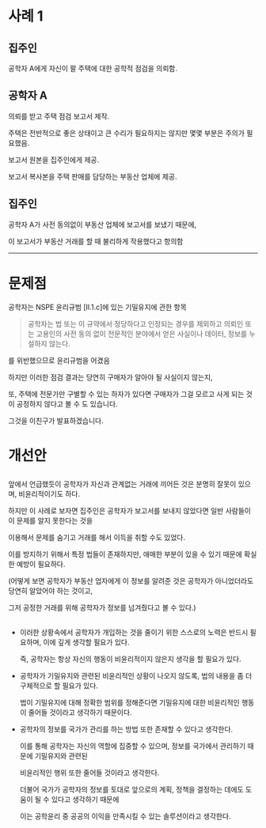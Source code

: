 # 사례 1

## 집주인

공학자 A에게 자신이 팔 주택에 대한 공학적 점검을 의뢰함.

## 공학자 A

의뢰를 받고 주택 점검 보고서 제작.

주택은 전반적으로 좋은 상태이고 큰 수리가 필요하지는 않지만 몇몇 부분은 주의가 필요했음.

보고서 원본을 집주인에게 제공.

보고서 복사본을 주택 판매를 담당하는 부동산 업체에 제공.

## 집주인

공학자 A가 사전 동의없이 부동산 업체에 보고서를 보냈기 때문에,

이 보고서가 부동산 거래를 할 때 불리하게 작용했다고 항의함

---

# 문제점

공학자는 NSPE 윤리규범 [II.1.c]에 있는 기밀유지에 관한 항목

> 공학자는 법 또는 이 규약에서 정당하다고 인정되는 경우를 제외하고 의뢰인 또는 고용인의 사전 동의 없이 전문적인 분야에서 얻은 사실이나 데이터, 정보를 누설하지 않는다.

를 위반했으므로 윤리규범을 어겼음

하지만 이러한 점검 결과는 당연히 구매자가 알아야 될 사실이지 않는지,

또, 주택에 전문가만 구별할 수 있는 하자가 있다면 구매자가 그걸 모르고 사게 되는 것이 공정하지 않다고 볼 수 도 있습니다.

그것을 이친구가 발표하겠습니다.

# 개선안

##

앞에서 언급했듯이 공학자가 자신과 관계없는 거래에 끼어든 것은 분명히 잘못이 있으며, 비윤리적이기도 하다.

하지만 이 사례로 보자면 집주인은 공학자가 보고서를 보내지 않았다면 일반 사람들이 이 문제를 알지 못한다는 것을

이용해서 문제를 숨기고 거래를 해서 이득을 취할 수도 있었다.

이를 방지하기 위해서 특정 법들이 존재하지만, 애매한 부분이 있을 수 있기 때문에 확실한 예방이 필요하다.

(어떻게 보면 공학자가 부동산 업자에게 이 정보를 알려준 것은 공학자가 아니었더라도 당연히 알았어야 하는 것이고,

그저 공정한 거래를 위해 공학자가 정보를 넘겨줬다고 볼 수 있다.)

##

- 이러한 상황속에서 공학자가 개입하는 것을 줄이기 위한 스스로의 노력은 반드시 필요하며, 이에 깊게 생각할 필요가 있다.

  즉, 공학자는 항상 자신의 행동이 비윤리적이지 않은지 생각을 할 필요가 있다.

- 공학자가 기밀유지와 관련된 비윤리적인 상황이 나오지 않도록, 법의 내용을 좀 더 구체적으로 할 필요가 있다.

  법이 기밀유지에 대해 정확한 범위를 정해준다면 기밀유지에 대한 비윤리적인 행동이 줄어들 것이라고 생각하기 때문이다.

- 공학자의 정보를 국가가 관리를 하는 방법 또한 존재할 수 있다고 생각한다.

  이를 통해 공학자는 자신의 역할에 집중할 수 있으며, 정보를 국가에서 관리하기 때문에 기밀유지와 관련된

  비윤리적인 행위 또한 줄어들 것이라고 생각한다.

  더불어 국가가 공학자의 정보를 토대로 앞으로의 계획, 정책을 결정하는 데에도 도움이 될 수 있다고 생각하기 때문에

  이는 공학윤리 중 공공의 이익을 만족시킬 수 있는 솔루션이라고 생각한다.